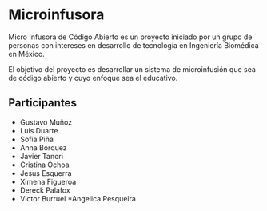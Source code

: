 # Microinfusora

Micro Infusora de Código Abierto es un proyecto iniciado por un grupo de personas con intereses en desarrollo de tecnología en Ingeniería Biomédica en México.

El objetivo del proyecto es desarrollar un sistema de microinfusión que sea de código abierto y cuyo enfoque sea el educativo.

## Participantes

* Gustavo Muñoz
* Luis Duarte
* Sofia Piña 
* Anna Bórquez
* Javier Tanori
* Cristina Ochoa
* Jesus Esquerra
* Ximena Figueroa
* Dereck Palafox
* Victor Burruel
*Angelica Pesqueira
